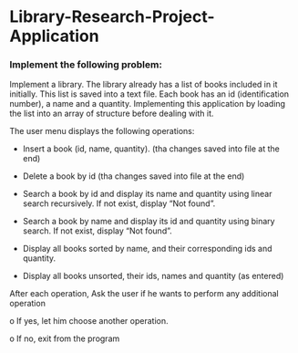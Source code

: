 # Library-Research-Project-Application


 ### Implement the following problem:
 
  Implement a library. The library already has a list of books included in it initially. This list is saved into a text file. Each book has an id (identification number), a name and a quantity.
  Implementing this application by loading the list into an array of structure before dealing with  it.
  
  The user menu displays the following operations:
  
  - Insert a book (id, name, quantity). (tha changes saved into file at the end)
  
  - Delete a book by id (tha changes saved into file at the end)
  
  - Search a book by id and display its name and quantity using linear search recursively. If not exist, display “Not found”.
  
  - Search a book by name and display its id and quantity using binary search. If not exist, display “Not found”. 
  
  - Display all books sorted by name, and their corresponding ids and quantity.
  
  - Display all books unsorted, their ids, names and quantity (as entered) 
  
  After each operation, Ask the user if he wants to perform any additional operation
  
  o If yes, let him choose another operation.
  
  o If no, exit from the program
